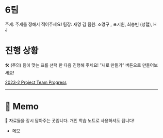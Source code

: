 # 6팀

주제: 주제를 정해서 적어주세요!
팀장: 재명 김
팀원: 조명구 ­, 표지원, 최승빈 (성랩), H J

# 진행 상황

<aside>
🛠️ (주의) 팀에 맞는 표를 선택 한 다음 진행해 주세요! 
”새로 만들기” 버튼으로 만들어보세요!

</aside>

[2023-2 Project Team Progress](6%E1%84%90%E1%85%B5%E1%86%B7%209c5cf7bfd2164dd59e427edfdce7d8bd/2023-2%20Project%20Team%20Progress%20d332887f059b45a4b6110d75d0fb444b.csv)

---

# 📝 Memo

<aside>
📁 자료들을 잠시 담아주는 곳입니다.
개인 학습 노트로 사용하셔도 됩니다!

</aside>

- 메모